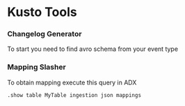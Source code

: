 # Kusto Tools
### Changelog Generator
To start you need to find avro schema from your event type

### Mapping Slasher
To obtain mapping execute this query in ADX
```
.show table MyTable ingestion json mappings
```
